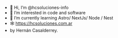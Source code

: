 - 👋 Hi, I’m @hcsoluciones-info
- 👀 I’m interested in code and software
- 🌱 I’m currently learning Astro/ NextJs/ Node / Nest
- 🕸️ https://hcsoluciones.com.ar
- by Hernán Casalderrey.
